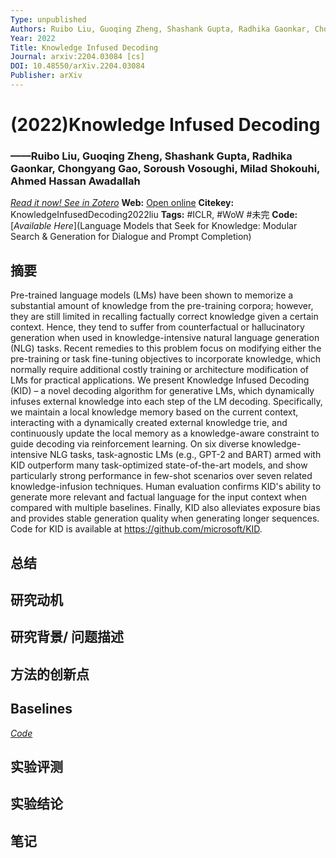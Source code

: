 ```yaml
---
Type: unpublished
Authors: Ruibo Liu, Guoqing Zheng, Shashank Gupta, Radhika Gaonkar, Chongyang Gao, Soroush Vosoughi, Milad Shokouhi, Ahmed Hassan Awadallah
Year: 2022
Title: Knowledge Infused Decoding
Journal: arxiv:2204.03084 [cs]
DOI: 10.48550/arXiv.2204.03084
Publisher: arXiv
---
```


#  (2022)Knowledge Infused Decoding
###                  ——Ruibo Liu, Guoqing Zheng, Shashank Gupta, Radhika Gaonkar, Chongyang Gao, Soroush Vosoughi, Milad Shokouhi, Ahmed Hassan Awadallah
[*Read it now! See in Zotero*](zotero://select/items/@KnowledgeInfusedDecoding2022liu)
**Web:** [Open online](http://arxiv.org/abs/2204.03084)
**Citekey:** KnowledgeInfusedDecoding2022liu
**Tags:** #ICLR, #WoW #未完 
**Code:** [*Available Here*](Language Models that Seek for Knowledge: Modular Search & Generation for Dialogue and Prompt Completion)


## 摘要
Pre-trained language models (LMs) have been shown to memorize a substantial amount of knowledge from the pre-training corpora; however, they are still limited in recalling factually correct knowledge given a certain context. Hence, they tend to suffer from counterfactual or hallucinatory generation when used in knowledge-intensive natural language generation (NLG) tasks. Recent remedies to this problem focus on modifying either the pre-training or task fine-tuning objectives to incorporate knowledge, which normally require additional costly training or architecture modification of LMs for practical applications. We present Knowledge Infused Decoding (KID) – a novel decoding algorithm for generative LMs, which dynamically infuses external knowledge into each step of the LM decoding. Specifically, we maintain a local knowledge memory based on the current context, interacting with a dynamically created external knowledge trie, and continuously update the local memory as a knowledge-aware constraint to guide decoding via reinforcement learning. On six diverse knowledge-intensive NLG tasks, task-agnostic LMs (e.g., GPT-2 and BART) armed with KID outperform many task-optimized state-of-the-art models, and show particularly strong performance in few-shot scenarios over seven related knowledge-infusion techniques. Human evaluation confirms KID's ability to generate more relevant and factual language for the input context when compared with multiple baselines. Finally, KID also alleviates exposure bias and provides stable generation quality when generating longer sequences. Code for KID is available at https://github.com/microsoft/KID.

## 总结

  
## 研究动机


## 研究背景/ 问题描述


## 方法的创新点


## Baselines
[]()       [*Code*]()
> 

## 实验评测


## 实验结论


## 笔记

